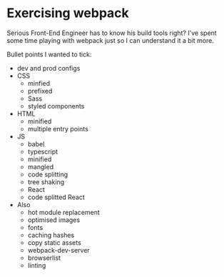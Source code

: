 # Exercising webpack
Serious Front-End Engineer has to know his build tools right? I've spent some time playing with webpack just so I can understand it a bit more.

Bullet points I wanted to tick:

* dev and prod configs
* CSS
    * minfied
    * prefixed
    * Sass
    * styled components
* HTML
    * minified
    * multiple entry points
* JS
    * babel
    * typescript
    * minified
    * mangled
    * code splitting
    * tree shaking
    * React
    * code splitted React
* Also
    * hot module replacement
    * optimised images
    * fonts
    * caching hashes
    * copy static assets
    * webpack-dev-server
    * browserlist
    * linting
